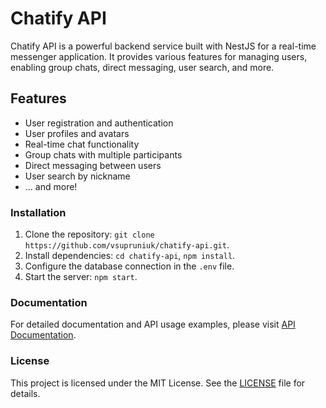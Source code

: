 # Chatify API

Chatify API is a powerful backend service built with NestJS for a real-time messenger application. It provides various features for managing users, enabling group chats, direct messaging, user search, and more.

## Features

- User registration and authentication
- User profiles and avatars
- Real-time chat functionality
- Group chats with multiple participants
- Direct messaging between users
- User search by nickname
- ... and more!

### Installation

1. Clone the repository: ```git clone https://github.com/vsupruniuk/chatify-api.git```.
2. Install dependencies: ```cd chatify-api```, ```npm install```.
3. Configure the database connection in the ```.env``` file.
4. Start the server: ```npm start```.

### Documentation
For detailed documentation and API usage examples, please visit [API Documentation](https://documenter.getpostman.com/view/22943255/2sA3duGZ8C).

### License
This project is licensed under the MIT License. See the [LICENSE](https://github.com/vsupruniuk/chatify-api/blob/master/LICENSE) file for details.
